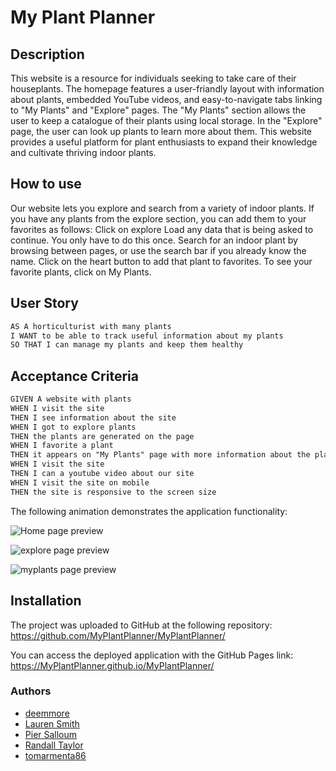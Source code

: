 # My Plant Planner

## Description
This website is a resource for individuals seeking to take care of their houseplants. The homepage features a user-friandly layout with information about plants, embedded YouTube videos, and easy-to-navigate tabs linking to "My Plants" and "Explore" pages. The "My Plants" section allows the user to keep a catalogue of their plants using local storage. In the "Explore" page, the user can look up plants to learn more about them. This website provides a useful platform for plant enthusiasts to expand their knowledge and cultivate thriving indoor plants. 

## How to use
Our website lets you explore and search from a variety of indoor plants. If you have any plants from the explore section, you can add them to your favorites as follows:
Click on explore
Load any data that is being asked to continue. You only have to do this once.
Search for an indoor plant by browsing between pages, or use the search bar if you already know the name.
Click on the heart button to add that plant to favorites.
To see your favorite plants, click on My Plants.


## User Story

```md
AS A horticulturist with many plants
I WANT to be able to track useful information about my plants
SO THAT I can manage my plants and keep them healthy
```

## Acceptance Criteria

```md
GIVEN A website with plants
WHEN I visit the site
THEN I see information about the site
WHEN I got to explore plants
THEN the plants are generated on the page
WHEN I favorite a plant
THEN it appears on "My Plants" page with more information about the plant
WHEN I visit the site
THEN I can a youtube video about our site
WHEN I visit the site on mobile
THEN the site is responsive to the screen size
```

The following animation demonstrates the application functionality:

![Home page preview](./assets/images/index-scroll.gif)

![explore page preview](./assets/images/explore-preview%20(1).gif)

![myplants page preview](./assets/images/myplants-preview.gif)

## Installation

The project was uploaded to GitHub at the following repository: https://github.com/MyPlantPlanner/MyPlantPlanner/

You can access the deployed application with the GitHub Pages link: https://MyPlantPlanner.github.io/MyPlantPlanner/

### Authors

- [deemmore](https://github.com/deemmoore)
- [Lauren Smith](https://github.com/LauSmi)
- [Pier Salloum](https://github.com/PierSalloum)
- [Randall Taylor](https://github.com/RandyYanish)
- [tomarmenta86](https://github.com/tomarmenta86)
